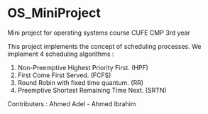 # OS_MiniProject
Mini project for operating systems course CUFE CMP 3rd year 

This project implements the concept of scheduling processes. We implement 4 scheduling algorithms :

1. Non-Preemptive Highest Priority First. (HPF)
2. First Come First Served. (FCFS)
3. Round Robin with fixed time quantum. (RR)
4. Preemptive Shortest Remaining Time Next. (SRTN)

Contributers :
Ahmed Adel - Ahmed Ibrahim
